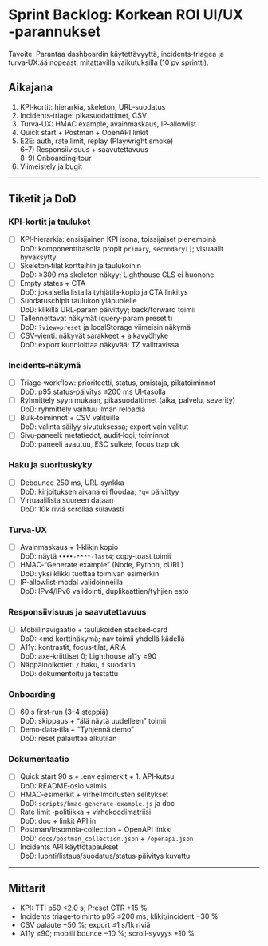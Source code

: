 # Sprint Backlog: Korkean ROI UI/UX ‑parannukset

Tavoite: Parantaa dashboardin käytettävyyttä, incidents‑triagea ja turva‑UX:ää nopeasti mitattavilla vaikutuksilla (10 pv sprintti).

## Aikajana
1) KPI‑kortit: hierarkia, skeleton, URL‑suodatus  
2) Incidents‑triage: pikasuodattimet, CSV  
3) Turva‑UX: HMAC example, avainmaskaus, IP‑allowlist  
4) Quick start + Postman + OpenAPI linkit  
5) E2E: auth, rate limit, replay (Playwright smoke)  
6–7) Responsiivisuus + saavutettavuus  
8–9) Onboarding‑tour  
10) Viimeistely ja bugit

---

## Tiketit ja DoD

### KPI‑kortit ja taulukot
- [ ] KPI‑hierarkia: ensisijainen KPI isona, toissijaiset pienempinä  
  DoD: komponenttitasolla propit `primary`, `secondary[]`; visuaalit hyväksytty
- [ ] Skeleton‑tilat kortteihin ja taulukoihin  
  DoD: ≥300 ms skeleton näkyy; Lighthouse CLS ei huonone
- [ ] Empty states + CTA  
  DoD: jokaisella listalla tyhjätila‑kopio ja CTA linkitys
- [ ] Suodatuschipit taulukon yläpuolelle  
  DoD: klikillä URL‑param päivittyy; back/forward toimii
- [ ] Tallennettavat näkymät (query‑param presetit)  
  DoD: `?view=preset` ja localStorage viimeisin näkymä
- [ ] CSV‑vienti: näkyvät sarakkeet + aikavyöhyke  
  DoD: export kunnioittaa näkyvää; TZ valittavissa

### Incidents‑näkymä
- [ ] Triage‑workflow: prioriteetti, status, omistaja, pikatoiminnot  
  DoD: p95 status‑päivitys ≤200 ms UI‑tasolla
- [ ] Ryhmittely syyn mukaan, pikasuodattimet (aika, palvelu, severity)  
  DoD: ryhmittely vaihtuu ilman reloadia
- [ ] Bulk‑toiminnot + CSV valituille  
  DoD: valinta säilyy sivutuksessa; export vain valitut
- [ ] Sivu‑paneeli: metatiedot, audit‑logi, toiminnot  
  DoD: paneeli avautuu, ESC sulkee, focus trap ok

### Haku ja suorituskyky
- [ ] Debounce 250 ms, URL‑synkka  
  DoD: kirjoituksen aikana ei floodaa; `?q=` päivittyy
- [ ] Virtuaalilista suureen dataan  
  DoD: 10k riviä scrollaa sulavasti

### Turva‑UX
- [ ] Avainmaskaus + 1‑klikin kopio  
  DoD: näytä `••••‑****‑last4`; copy‑toast toimii
- [ ] HMAC‑“Generate example” (Node, Python, cURL)  
  DoD: yksi klikki tuottaa toimivan esimerkin
- [ ] IP‑allowlist‑modal validoinneilla  
  DoD: IPv4/IPv6 validointi, duplikaattien/tyhjien esto

### Responsiivisuus ja saavutettavuus
- [ ] Mobiilinavigaatio + taulukoiden stacked‑card  
  DoD: <md korttinäkymä; nav toimii yhdellä kädellä
- [ ] A11y: kontrastit, focus‑tilat, ARIA  
  DoD: axe‑kriittiset 0; Lighthouse a11y ≥90
- [ ] Näppäinoikotiet: `/` haku, `f` suodatin  
  DoD: dokumentoitu ja testattu

### Onboarding
- [ ] 60 s first‑run (3–4 steppiä)  
  DoD: skippaus + “älä näytä uudelleen” toimii
- [ ] Demo‑data‑tila + “Tyhjennä demo”  
  DoD: reset palauttaa alkutilan

### Dokumentaatio
- [ ] Quick start 90 s + .env esimerkit + 1. API‑kutsu  
  DoD: README‑osio valmis
- [ ] HMAC‑esimerkit + virheilmoitusten selitykset  
  DoD: `scripts/hmac-generate-example.js` ja doc
- [ ] Rate limit ‑politiikka + virhekoodimatriisi  
  DoD: doc + linkit API:in
- [ ] Postman/Insomnia‑collection + OpenAPI linkki  
  DoD: `docs/postman_collection.json` + `/openapi.json`
- [ ] Incidents API käyttötapaukset  
  DoD: luonti/listaus/suodatus/status‑päivitys kuvattu

---

## Mittarit
- KPI: TTI p50 <2.0 s; Preset CTR +15 %  
- Incidents triage‑toiminto p95 ≤200 ms; klikit/incident −30 %  
- CSV palaute −50 %; export ≤1 s/1k riviä  
- A11y ≥90; mobiili bounce −10 %; scroll‑syvyys +10 %
